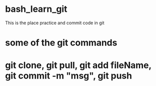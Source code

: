 # bash_learn_git
This is the place practice and commit code in git


# some of the git commands
# git clone, git pull, git add fileName, git commit -m "msg", git push


